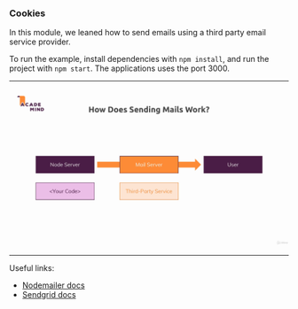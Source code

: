 ### Cookies

In this module, we leaned how to send emails using a third party email service provider.

To run the example, install dependencies with `npm install`, and run the project with `npm start`. The applications uses the port 3000.

---

![Module Content](./images/emails.png)

---

Useful links:

* [Nodemailer docs](https://nodemailer.com/about/)
* [Sendgrid docs](https://sendgrid.com/docs/)
